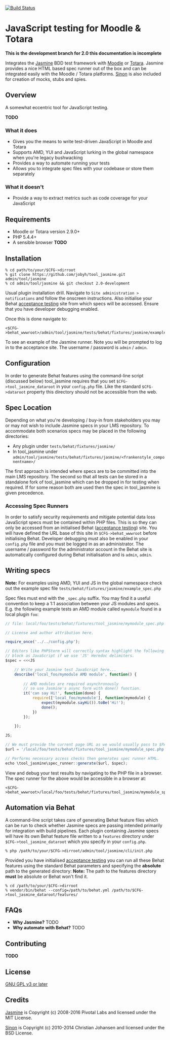 [![Build Status](https://travis-ci.org/jobyh/tool_jasmine.svg?branch=2.0-development)](https://travis-ci.org/jobyh/tool_jasmine)

# JavaScript testing for Moodle & Totara

**This is the development branch for 2.0 this documentation is incomplete**

Integrates the [Jasmine](https://github.com/jasmine/jasmine) BDD test framework with [Moodle](https://moodle.org/) or [Totara](https://www.totaralms.com/). Jasmine provides a nice HTML based spec runner out of the box and can be integrated easily with the Moodle / Totara platforms. [Sinon](http://sinonjs.org/) is also included for creation of mocks, stubs and spies.

## Overview
A somewhat eccentric tool for JavaScript testing.

**TODO**

### What it does
- Gives you the means to write test-driven JavaScript in Moodle and Totara
- Supports AMD, YUI and JavaScript lurking in the global namespace when you're legacy bushwacking
- Provides a way to automate running your tests
- Allows you to integrate spec files with your codebase or store them separately

### What it doesn't
- Provide a way to extract metrics such as code coverage for your JavaScript

## Requirements
- Moodle or Totara version 2.9.0+
- PHP 5.4.4+
- A sensible browser **TODO**

## Installation

```
% cd path/to/your/$CFG->dirroot
% git clone https://github.com/jobyh/tool_jasmine.git admin/tool/jasmine
% cd admin/tool/jasmine && git checkout 2.0-development
```

Usual plugin installation drill. Navigate to `Site administration > notifications` and follow the onscreen 
instructions. Also initialise your Behat [acceptance testing](https://docs.moodle.org/dev/Running_acceptance_test) 
site from which specs will be accessed. Ensure that you have developer debugging enabled.

Once this is done navigate to:

```
<$CFG->behat_wwwroot>/admin/tool/jasmine/tests/behat/fixtures/jasmine/example_spec.php
```

To see an example of the Jasmine runner. Note you will be prompted to log in to the acceptance site. The username / password is `admin` / `admin`.

## Configuration
In order to generate Behat features using the command-line script (discussed below) tool_jasmine requires that you set `$CFG->tool_jasmine_dataroot` in your `config.php` file. Like the standard `$CFG->dataroot` property this directory should not be accessible from the web.

## Spec Location
Depending on what you're developing / buy-in from stakeholders you may or may not wish to include Jasmine specs in your LMS repository. To accommodate both scenarios specs may be placed in the following directories:

- Any plugin under `tests/behat/fixtures/jasmine/`
- In tool_jasmine under `admin/tool/jasmine/tests/behat/fixtures/jasmine/<frankenstyle_componentname>/`

The first approach is intended where specs are to be committed into the main LMS repository. The second so that all tests can be stored in a standalone fork of tool\_jasmine which can be dropped in for testing when required. If for some reason both are used then the spec in tool\_jasmine is given precedence.

### Accessing Spec Runners

In order to satisfy security requirements and mitigate potential data loss JavaScript specs must be contained within PHP files. This is so they can only be accessed from an initialised Behat ([acceptance testing](https://docs.moodle.org/dev/Running_acceptance_test)) site. You will have defined the URL base of this site in `$CFG->behat_wwwroot` before initialising Behat. Developer debugging must also be enabled in your `config.php` file and you must be logged in as an administrator. The username / password for the administrator account in the Behat site is automatically configured during Behat initialisation and is `admin`, `admin`.

## Writing specs

**Note:** For examples using AMD, YUI and JS in the global namespace check out the example spec file `tests/behat/fixtures/jasmine/example_spec.php`

Spec files must end with the `_spec.php` suffix. You may find it a 
useful convention
 to 
keep a 1:1 
association 
between your JS modules and specs. E.g. the following example tests an AMD module called `mymodule` found in a local plugin `foo`: 

```javascript
// file: local/foo/tests/behat/fixtures/tool_jasmine/mymodule_spec.php

// License and author attribution here.

require_once('../../config.php');

// Editors like PHPStorm will correctly syntax highlight the following
// block as JavaScript if we use 'JS' Heredoc delimiters.
$spec = <<<JS

    // Write your Jasmine test JavaScript here...
    describe('local_foo/mymodule AMD module', function() {
    
        // AMD modules are required asynchronously
        // so use Jasmine's async form with done() function.
        it('can say Hi!', function(done) {
            require(['local_foo/mymodule'], function(mymodule) {
                expect(mymodule.sayHi()).toBe('Hi!');
                done();
            })
        });
    
    });

JS;

// We must provide the current page URL as we would usually pass to $PAGE->set_url().
$url = '/local/foo/tests/behat/fixtures/tool_jasmine/mymodule_spec.php';

// Performs necessary access checks then generates spec runner HTML.
echo \tool_jasmine\spec_runner::generate($url, $spec);
```

View and debug your test results by navigating to the PHP file in a browser. The spec runner for the above would be accessible in a browser at:

 ```
 <$CFG->behat_wwwroot>/local/foo/tests/behat/fixtures/tool_jasmine/mymodule_spec.php
 ```

## Automation via Behat

A command-line script takes care of generating Behat feature files which can be run to check whether Jasmine specs 
are passing intended primarily for integration with build pipelines. Each plugin containing Jasmine specs will have 
its own Behat feature file written to a `features` directory under `$CFG->tool_jasmine_dataroot` which you specify in 
your `config.php`.

```
% php /path/to/your/$CFG->dirroot/admin/tool/jasmine/cli/init.php
```

Provided you have initialised [acceptance testing](https://docs.moodle.org/dev/Running_acceptance_test) you can run all these Behat features using the standard Behat parameters and specifying the **absolute** path to the generated directory:
**Note:** The path to the features directory **must** be absolute or Behat won't find it.

```
% cd /path/to/your/$CFG->dirroot
% vendor/bin/behat --config=/path/to/behat.yml /path/to/$CFG->tool_jasmine_dataroot/features/
```

## FAQs
- **Why Jasmine?** TODO
- **Why automate with Behat?** TODO

## Contributing
**TODO**

## License
[GNU GPL v3 or later](http://www.gnu.org/copyleft/gpl.html)

## Credits
[Jasmine](https://github.com/jasmine/jasmine) is Copyright (c) 2008-2016 Pivotal Labs and licensed under the MIT License.

[Sinon](http://sinonjs.org/) is Copyright (c) 2010-2014 Christian Johansen and licensed under the BSD License.
